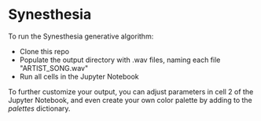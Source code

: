 # Synesthesia

To run the Synesthesia generative algorithm:
- Clone this repo
- Populate the output directory with .wav files, naming each file "ARTIST_SONG.wav"
- Run all cells in the Jupyter Notebook

To further customize your output, you can adjust parameters in cell 2 of the Jupyter Notebook, and even create your own color palette by adding to the *palettes* dictionary.
